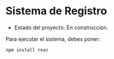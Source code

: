 <h1>Sistema de Registro</h1>

- Estado del proyecto: En construcción.

Para ejecutar el sistema, debes poner: 

```npm install reac```
